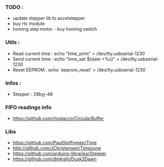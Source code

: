 ### TODO :
- update stepper lib to accelstepper
- buy rtc module
- homing step motor - buy homing switch

### Utils :
- Read current time : echo "time_print" > /dev/tty.usbserial-1230
- Send current time : echo "time_set $(date +%s)" > /dev/tty.usbserial-1230
- Reset EEPROM : echo 'eeprom_reset' > /dev/tty.usbserial-1230

### Infos :
- Stepper : 28byj-48

### FIFO readings info
- https://github.com/rlogiacco/CircularBuffer

### Libs 

- https://github.com/PaulStoffregen/Time
- http://github.com/JChristensen/Timezone
- https://github.com/arduino-libraries/Stepper
- https://github.com/dmkishi/Dusk2Dawn
